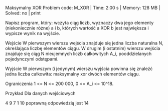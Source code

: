 Maksymalny XOR
Problem code: M_XOR | Time: 2.00 s | Memory: 128 MB | Solved: no | print

Napisz program, który: wczyta ciąg liczb, wyznaczy dwa jego elementy (niekoniecznie różne) a i b, których wartość a XOR b jest największa i wypisze wynik na wyjście.

Wejście
W pierwszym wierszu wejścia znajduje się jedna liczba naturalna N, określająca liczbę elementów ciągu. W drugim (i ostatnim) wierszu wejścia znajduje się ciąg N nieujemnych liczb całkowitych A_i, pooddzielanych pojedynczymi odstępami.

Wyjście
W pierwszym (i jedynym) wierszu wyjścia powinna się znaleźć jedna liczba całkowita: maksymalny xor dwóch elementów ciągu.

Ograniczenia
1 <= N <= 200 000, 0 <= A_i <= 10^18.

Przykład
Dla danych wejściowych

4
9 7 1 10
poprawną odpowiedzią jest
14